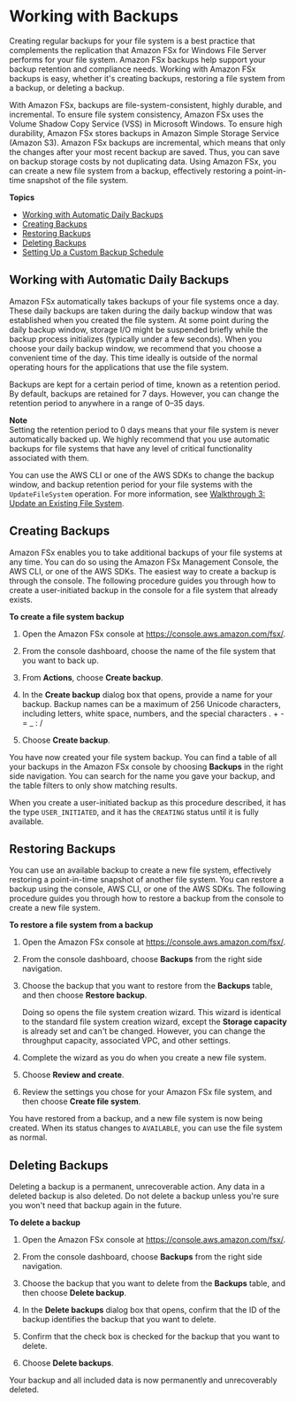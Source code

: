 # Working with Backups<a name="using-backups"></a>

Creating regular backups for your file system is a best practice that complements the replication that Amazon FSx for Windows File Server performs for your file system\. Amazon FSx backups help support your backup retention and compliance needs\. Working with Amazon FSx backups is easy, whether it's creating backups, restoring a file system from a backup, or deleting a backup\.

With Amazon FSx, backups are file\-system\-consistent, highly durable, and incremental\. To ensure file system consistency, Amazon FSx uses the Volume Shadow Copy Service \(VSS\) in Microsoft Windows\. To ensure high durability, Amazon FSx stores backups in Amazon Simple Storage Service \(Amazon S3\)\. Amazon FSx backups are incremental, which means that only the changes after your most recent backup are saved\. Thus, you can save on backup storage costs by not duplicating data\. Using Amazon FSx, you can create a new file system from a backup, effectively restoring a point\-in\-time snapshot of the file system\.

**Topics**
+ [Working with Automatic Daily Backups](#automatic-backups)
+ [Creating Backups](#creating-backups)
+ [Restoring Backups](#restoring-backups)
+ [Deleting Backups](#delete-backups)
+ [Setting Up a Custom Backup Schedule](custom-backup-schedule.md)

## Working with Automatic Daily Backups<a name="automatic-backups"></a>

Amazon FSx automatically takes backups of your file systems once a day\. These daily backups are taken during the daily backup window that was established when you created the file system\. At some point during the daily backup window, storage I/O might be suspended briefly while the backup process initializes \(typically under a few seconds\)\. When you choose your daily backup window, we recommend that you choose a convenient time of the day\. This time ideally is outside of the normal operating hours for the applications that use the file system\.

Backups are kept for a certain period of time, known as a retention period\. By default, backups are retained for 7 days\. However, you can change the retention period to anywhere in a range of 0–35 days\.

**Note**  
Setting the retention period to 0 days means that your file system is never automatically backed up\. We highly recommend that you use automatic backups for file systems that have any level of critical functionality associated with them\.

You can use the AWS CLI or one of the AWS SDKs to change the backup window, and backup retention period for your file systems with the `UpdateFileSystem` operation\. For more information, see [Walkthrough 3: Update an Existing File System](walkthrough03-update-file-system.md)\.

## Creating Backups<a name="creating-backups"></a>

Amazon FSx enables you to take additional backups of your file systems at any time\. You can do so using the Amazon FSx Management Console, the AWS CLI, or one of the AWS SDKs\. The easiest way to create a backup is through the console\. The following procedure guides you through how to create a user\-initiated backup in the console for a file system that already exists\.

**To create a file system backup**

1. Open the Amazon FSx console at [https://console\.aws\.amazon\.com/fsx/](https://console.aws.amazon.com/fsx/)\.

1. From the console dashboard, choose the name of the file system that you want to back up\.

1. From **Actions**, choose **Create backup**\.

1. In the **Create backup** dialog box that opens, provide a name for your backup\. Backup names can be a maximum of 256 Unicode characters, including letters, white space, numbers, and the special characters \. \+ \- = \_ : /

1. Choose **Create backup**\.

You have now created your file system backup\. You can find a table of all your backups in the Amazon FSx console by choosing **Backups** in the right side navigation\. You can search for the name you gave your backup, and the table filters to only show matching results\.

When you create a user\-initiated backup as this procedure described, it has the type `USER_INITIATED`, and it has the `CREATING` status until it is fully available\.

## Restoring Backups<a name="restoring-backups"></a>

You can use an available backup to create a new file system, effectively restoring a point\-in\-time snapshot of another file system\. You can restore a backup using the console, AWS CLI, or one of the AWS SDKs\. The following procedure guides you through how to restore a backup from the console to create a new file system\. 

**To restore a file system from a backup**

1. Open the Amazon FSx console at [https://console\.aws\.amazon\.com/fsx/](https://console.aws.amazon.com/fsx/)\.

1. From the console dashboard, choose **Backups** from the right side navigation\.

1. Choose the backup that you want to restore from the **Backups** table, and then choose **Restore backup**\. 

   Doing so opens the file system creation wizard\. This wizard is identical to the standard file system creation wizard, except the **Storage capacity** is already set and can't be changed\. However, you can change the throughput capacity, associated VPC, and other settings\.

1. Complete the wizard as you do when you create a new file system\.

1. Choose **Review and create**\.

1. Review the settings you chose for your Amazon FSx file system, and then choose **Create file system**\.

You have restored from a backup, and a new file system is now being created\. When its status changes to `AVAILABLE`, you can use the file system as normal\.

## Deleting Backups<a name="delete-backups"></a>

Deleting a backup is a permanent, unrecoverable action\. Any data in a deleted backup is also deleted\. Do not delete a backup unless you're sure you won't need that backup again in the future\.

**To delete a backup**

1. Open the Amazon FSx console at [https://console\.aws\.amazon\.com/fsx/](https://console.aws.amazon.com/fsx/)\.

1. From the console dashboard, choose **Backups** from the right side navigation\.

1. Choose the backup that you want to delete from the **Backups** table, and then choose **Delete backup**\.

1. In the **Delete backups** dialog box that opens, confirm that the ID of the backup identifies the backup that you want to delete\.

1. Confirm that the check box is checked for the backup that you want to delete\.

1. Choose **Delete backups**\.

Your backup and all included data is now permanently and unrecoverably deleted\.